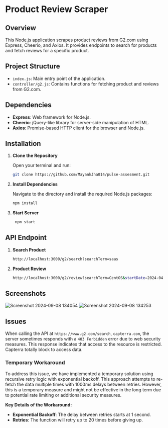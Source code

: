 # Product Review Scraper

## Overview

This Node.js application scrapes product reviews from G2.com using Express, Cheerio, and Axios. It provides endpoints to search for products and fetch reviews for a specific product.

## Project Structure

- `index.js`: Main entry point of the application.
- `controller/g2.js`: Contains functions for fetching product and reviews from G2.com.

## Dependencies

- **Express**: Web framework for Node.js.
- **Cheerio**: jQuery-like library for server-side manipulation of HTML.
- **Axios**: Promise-based HTTP client for the browser and Node.js.

## Installation

1. **Clone the Repository**

   Open your terminal and run:

   ```bash
   git clone https://github.com/MayankJha014/pulse-assesment.git
   ```

2. **Install Dependencies**

   Navigate to the directory and install the required Node.js packages:

   ```bash
   npm install
   ```

3. **Start Server**

   ```bash
    npm start
   ```

## API Endpoint

1. **Search Product**
   ```bash
   http://localhost:3000/g2/search?searchTerm=saas
   ```
2. **Product Review**
   ```bash
   http://localhost:3000/g2/review?searchTerm=CentOS&startDate=2024-04-05&endDate=2024-04-19
   ```

## Screenshots

![Screenshot 2024-09-08 134054](https://github.com/user-attachments/assets/0db6f100-19f8-4500-ab0f-fab1f89fd0d1)
![Screenshot 2024-09-08 134253](https://github.com/user-attachments/assets/de02703b-d97d-4a7b-b0a2-fb5685e4b535)

## Issues

When calling the API at `https://www.g2.com/search`, `capterra.com`, the server sometimes responds with a `403 Forbidden` error due to web security measures. This response indicates that access to the resource is restricted. Capterra totally block to access data.

### Temporary Workaround

To address this issue, we have implemented a temporary solution using recursive retry logic with exponential backoff. This approach attempts to re-fetch the data multiple times with 1000ms delays between retries. However, this is a temporary measure and might not be effective in the long term due to potential rate limiting or additional security measures.

**Key Details of the Workaround:**

- **Exponential Backoff**: The delay between retries starts at 1 second.
- **Retries**: The function will retry up to 20 times before giving up.
